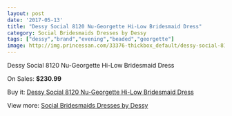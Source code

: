 ```yaml
---
layout: post
date: '2017-05-13'
title: "Dessy Social 8120 Nu-Georgette Hi-Low Bridesmaid Dress"
category: Social Bridesmaids Dresses by Dessy
tags: ["dessy","brand","evening","beaded","georgette"]
image: http://img.princessan.com/33376-thickbox_default/dessy-social-8120-nu-georgette-hi-low-bridesmaid-dress.jpg
---
```

Dessy Social 8120 Nu-Georgette Hi-Low Bridesmaid Dress

On Sales: **$230.99**
<a href="https://www.princessan.com/en/15508-dessy-social-8120-nu-georgette-hi-low-bridesmaid-dress.html"><amp-img layout="responsive" width="600" height="600" src="//img.princessan.com/33376-thickbox_default/dessy-social-8120-nu-georgette-hi-low-bridesmaid-dress.jpg" alt="Dessy Social 8120 Nu-Georgette Hi-Low Bridesmaid Dress 0" /></a>

Buy it: [Dessy Social 8120 Nu-Georgette Hi-Low Bridesmaid Dress](https://www.princessan.com/en/15508-dessy-social-8120-nu-georgette-hi-low-bridesmaid-dress.html "Dessy Social 8120 Nu-Georgette Hi-Low Bridesmaid Dress")

View more: [Social Bridesmaids Dresses by Dessy](https://www.princessan.com/en/113- "Social Bridesmaids Dresses by Dessy")